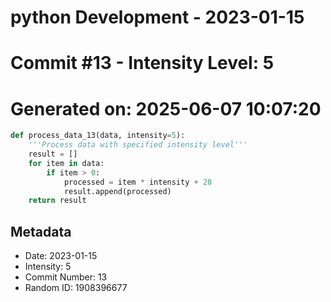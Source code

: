 ﻿# python Development - 2023-01-15
# Commit #13 - Intensity Level: 5
# Generated on: 2025-06-07 10:07:20
```python
def process_data_13(data, intensity=5):
    '''Process data with specified intensity level'''
    result = []
    for item in data:
        if item > 0:
            processed = item * intensity + 28
            result.append(processed)
    return result
```
## Metadata
- Date: 2023-01-15
- Intensity: 5
- Commit Number: 13
- Random ID: 1908396677
